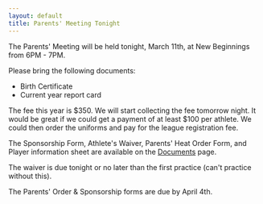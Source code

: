 ```yaml
---
layout: default
title: Parents' Meeting Tonight
---
```

The Parents' Meeting will be held tonight, March 11th, at New Beginnings from 6PM - 7PM.

Please bring the following documents:

* Birth Certificate
* Current year report card

The fee this year is $350.  We will start collecting the fee tomorrow night.
It would be great if we could get a payment of at least $100 per athlete.
We could then order the uniforms and pay for the league registration fee.

The Sponsorship Form, Athlete's Waiver, Parents' Heat Order Form, and Player information sheet
are available on the [Documents](/documents/) page.

The waiver is due tonight or no later than the first practice
(can't practice without this).

The Parents' Order & Sponsorship forms are due by April 4th.
